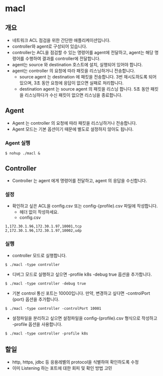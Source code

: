 # macl
## 개요
* 네트워크 ACL 점검을 위한 간단한 애플리케이션입니다.
* controller와 agent로 구성되어 있습니다.
* controller는 ACL을 점검할 수 있는 명령어를 agent에 전달하고, agent는 해당 명령어를 수행하여 결과를 controller에 전달합니다.
* agent는 source 와 destination 호스트에 설치, 실행되어 있어야 합니다. 
* agent는 controller 의 요청에 따라 패킷을 리스닝하거니 전송합니다. 
  * source agent 는 destination 에 패킷을 전송합니다. 3번 재시도하도록 되어 있으며, 3초 동안 요청에 응답이 없으면 실패로 처리합니다.
  * destination agent 는 source agent 의 패킷을 리스닝 합니다. 5초 동안 패킷을 리스닝하다가 수신 패킷이 없으면 리스닝을 종료합니다.


## Agent 
* Agent 는 controller 의 요청에 따라 패킷을 리스닝하거나 전송합니다.
* Agent 모드는 기본 옵션이기 때문에 별도로 설정하지 않아도 됩니다.

### Agent 실행
```shell
$ nohup ./macl & 
```

## Controller
* Controller 는 agent 에게 명령어를 전달하고, agent 의 응답을 수신합니다.

### 설정
* 확인하고 싶은 ACL을 config.csv 또는 config-{profile}.csv 파일에 작성합니다.
    * 헤더 없이 작성하세요.
    * config.csv
```csv
1,172.30.1.96,172.30.1.97,10001,tcp
2,172.30.1.96,172.30.1.97,10002,udp
```

### 실행
* controller 모드로 실행합니다.
```shell
$ ./macl -type controller
```
* 디버그 모드로 실행하고 싶으면 -profile k8s -debug true 옵션을 추가합니다.
```shell
$ ./macl -type controller -debug true
```
* 기본 control 통신 포트는 10000입니다. 만약, 변경하고 싶다면 -controlPort {port} 옵션을 추가합니다.
```shell
$ ./macl -type controller -controlPort 10001
```

* 설정파일을 분리하고 싶으면 설정파일을 config-{profile}.csv 형식으로 작성하고 -profile 옵션을 사용합니다. 
```shell
$ ./macl -type controller -profile k8s
```
## 할일
* http, https, jdbc 등 응용레벨의 protocol을 식별하여 확인하도록 수정
* 이미 Listening 하는 포트에 대한 회피 및 확인 방법 고민